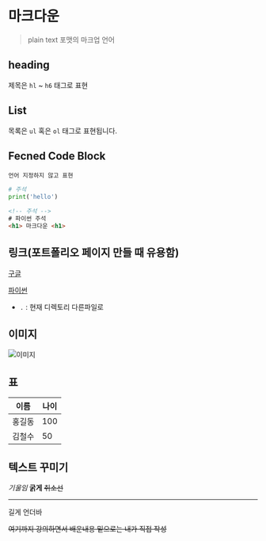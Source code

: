 # 마크다운

> plain text 포맷의 마크업 언어

## heading

제목은 `hl` ~ `h6` 태그로 표현

## List

목록은 `ul` 혹은 `ol` 태그로 표현됩니다.

## Fecned Code Block

```
언어 지정하지 않고 표현
```


```python
# 주석
print('hello')
```

```html
<!-- 주석 -->
# 파이썬 주석
<h1> 마크다운 <h1>
```

## 링크(포트폴리오 페이지 만들 때 유용함)

[구글](https://google.com)

[파이썬](./python.md)
  - `.` : 현재 디렉토리 다른파일로

## 이미지

![이미지](./png%EC%B6%98%EC%8B%9D.jpg)

## 표

|이름|나이|
|--|--|
|홍길동|100|
|김철수|50|

## 텍스트 꾸미기

*기울임* **굵게** ~~취소선~~
___
길게 언더바

~~여기까지 강의하면서 배운내용 밑으로는 내가 직접 작성~~


